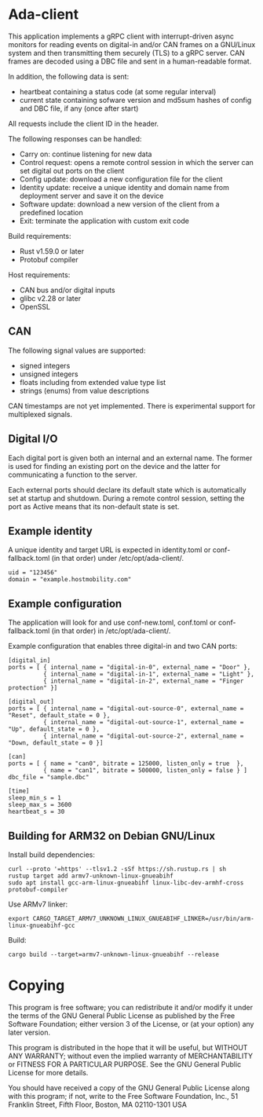 # Ada-client

This application implements a gRPC client with interrupt-driven async
monitors for reading events on digital-in and/or CAN frames on a
GNU/Linux system and then transmitting them securely (TLS) to a gRPC
server. CAN frames are decoded using a DBC file and sent in
a human-readable format.

In addition, the following data is sent:

- heartbeat containing a status code (at some regular interval)
- current state containing sofware version and md5sum hashes of config
  and DBC file, if any (once after start)

All requests include the client ID in the header.

The following responses can be handled:

- Carry on: continue listening for new data
- Control request: opens a remote control session in which the server
  can set digital out ports on the client
- Config update: download a new configuration file for the client
- Identity update: receive a unique identity and domain name from
  deployment server and save it on the device
- Software update: download a new version of the client from a predefined location
- Exit: terminate the application with custom exit code

Build requirements:

- Rust v1.59.0 or later
- Protobuf compiler

Host requirements:

- CAN bus and/or digital inputs
- glibc v2.28 or later
- OpenSSL

## CAN

The following signal values are supported:

- signed integers
- unsigned integers
- floats including from extended value type list
- strings (enums) from value descriptions

CAN timestamps are not yet implemented. There is experimental support
for multiplexed signals.

## Digital I/O

Each digital port is given both an internal and an external name. The
former is used for finding an existing port on the device and the
latter for communicating a function to the server.

Each external ports should declare its default state which is
automatically set at startup and shutdown. During a remote control
session, setting the port as Active means that its non-default state
is set.

## Example identity

A unique identity and target URL is expected in identity.toml or
conf-fallback.toml (in that order) under /etc/opt/ada-client/.

```
uid = "123456"
domain = "example.hostmobility.com"
```

## Example configuration

The application will look for and use conf-new.toml, conf.toml or
conf-fallback.toml (in that order) in /etc/opt/ada-client/.

Example configuration that enables three digital-in and two CAN ports:

```
[digital_in]
ports = [ { internal_name = "digital-in-0", external_name = "Door" },
          { internal_name = "digital-in-1", external_name = "Light" },
          { internal_name = "digital-in-2", external_name = "Finger protection" }]

[digital_out]
ports = [ { internal_name = "digital-out-source-0", external_name = "Reset", default_state = 0 },
          { internal_name = "digital-out-source-1", external_name = "Up", default_state = 0 },
          { internal_name = "digital-out-source-2", external_name = "Down, default_state = 0 }]

[can]
ports = [ { name = "can0", bitrate = 125000, listen_only = true  },
          { name = "can1", bitrate = 500000, listen_only = false } ]
dbc_file = "sample.dbc"

[time]
sleep_min_s = 1
sleep_max_s = 3600
heartbeat_s = 30
```

## Building for ARM32 on Debian GNU/Linux

Install build dependencies:

```
curl --proto '=https' --tlsv1.2 -sSf https://sh.rustup.rs | sh
rustup target add armv7-unknown-linux-gnueabihf
sudo apt install gcc-arm-linux-gnueabihf linux-libc-dev-armhf-cross protobuf-compiler
```

Use ARMv7 linker:

```
export CARGO_TARGET_ARMV7_UNKNOWN_LINUX_GNUEABIHF_LINKER=/usr/bin/arm-linux-gnueabihf-gcc
```

Build:

```
cargo build --target=armv7-unknown-linux-gnueabihf --release
```

# Copying

This program is free software; you can redistribute it and/or modify
it under the terms of the GNU General Public License as published by
the Free Software Foundation; either version 3 of the License, or
(at your option) any later version.

This program is distributed in the hope that it will be useful,
but WITHOUT ANY WARRANTY; without even the implied warranty of
MERCHANTABILITY or FITNESS FOR A PARTICULAR PURPOSE.  See the
GNU General Public License for more details.

You should have received a copy of the GNU General Public License
along with this program; if not, write to the Free Software Foundation,
Inc., 51 Franklin Street, Fifth Floor, Boston, MA 02110-1301  USA
